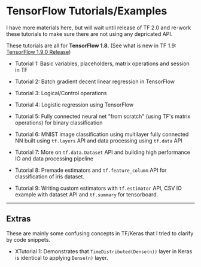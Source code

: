 # TensorFlow Tutorials/Examples

I have more materials here, but will wait until release of TF 2.0 and re-work these tutorials to make sure there are not using any depricated API.



These tutorials are all for **TensorFlow 1.8**. (See what is new in TF 1.9: [TensorFlow 1.9.0 Release](https://github.com/tensorflow/tensorflow/releases/tag/v1.9.0))

- Tutorial 1: Basic variables, placeholders, matrix operations and session in TF

- Tutorial 2: Batch gradient decent linear regression in TensorFlow

- Tutorial 3: Logical/Control operations

- Tutorial 4: Logistic regression using TensorFlow

- Tutorial 5: Fully connected neural net "from scratch" (using TF's matrix operations) for binary classification

- Tutorial 6: MNIST image classification using multilayer fully connected NN built using `tf.layers` API and data processing using `tf.data` API

- Tutorial 7: More on `tf.data.Dataset` API and building high performance IO and data processing pipeline

- Tutorial 8: Premade estimators and `tf.feature_column` API for classification of iris dataset.

- Tutorial 9: Writing custom estimators with `tf.estimator` API, CSV IO example with dataset API and `tf.summary` for tensorboard.

---

## Extras

These are mainly some confusing concepts in TF/Keras that I tried to clarify by code snippets.

- XTutorial 1: Demonstrates that `TimeDistributed(Dense(n))` layer in Keras is identical to applying `Dense(n)` layer.
